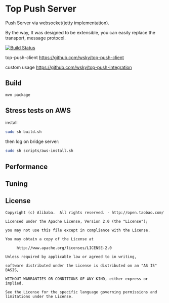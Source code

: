 # Top Push Server

Push Server via websocket(jetty implementation).

By the way, It was designed to be extensible, you can easily replace the transport, message protocol.

[![Build Status](https://travis-ci.org/wsky/top-push.png?branch=master)](https://travis-ci.org/wsky/top-push)

top-push-client https://github.com/wsky/top-push-client

custom usage https://github.com/wsky/top-push-integration

## Build

```bash
mvn package
```

## Stress tests on AWS 

install

```bash
sudo sh build.sh
```
then log on bridge server:
```bash
sudo sh scripts/aws-install.sh
```

## Performance

## Tuning

## License

	Copyright (c) Alibaba.  All rights reserved. - http://open.taobao.com/

	Licensed under the Apache License, Version 2.0 (the "License");

	you may not use this file except in compliance with the License.

	You may obtain a copy of the License at

	     http://www.apache.org/licenses/LICENSE-2.0

	Unless required by applicable law or agreed to in writing, 

	software distributed under the License is distributed on an "AS IS" BASIS, 

	WITHOUT WARRANTIES OR CONDITIONS OF ANY KIND, either express or implied.

	See the License for the specific language governing permissions and limitations under the License.

